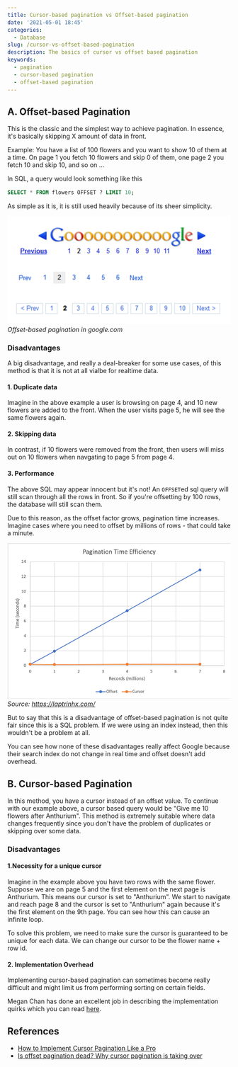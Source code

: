 ```yaml
---
title: Cursor-based pagination vs Offset-based pagination
date: '2021-05-01 18:45'
categories:
  - Database
slug: /cursor-vs-offset-based-pagination
description: The basics of cursor vs offset based pagination
keywords:
  - pagination
  - cursor-based pagination
  - offset-based pagination
---
```


## A. Offset-based Pagination

This is the classic and the simplest way to achieve pagination. In essence, it's basically skipping X amount of data in front.

Example: You have a list of 100 flowers and you want to show 10 of them at a time. On page 1 you fetch 10 flowers and skip 0 of them, one page 2 you fetch 10 and skip 10, and so on ...

In SQL, a query would look something like this

```sql
SELECT * FROM flowers OFFSET ? LIMIT 10;
```

As simple as it is, it is still used heavily because of its sheer simplicity.

![Google Pagination](./google-pagination.png)_Offset-based pagination in google.com_

### Disadvantages

A big disadvantage, and really a deal-breaker for some use cases, of this method is that it is not at all vialbe for realtime data.

#### 1. Duplicate data

Imagine in the above example a user is browsing on page 4, and 10 new flowers are added to the front. When the user visits page 5, he will see the same flowers again.

#### 2. Skipping data

In contrast, if 10 flowers were removed from the front, then users will miss out on 10 flowers when navgating to page 5 from page 4.

#### 3. Performance

The above SQL may appear innocent but it's not! An `OFFSET`ed sql query will still scan through all the rows in front. So if you're offsetting by 100 rows, the database will still scan them.

Due to this reason, as the offset factor grows, pagination time increases. Imagine cases where you need to offset by millions of rows - that could take a minute.

![Pagination Time Efficiency](./pagination-time-efficiency.png)_Source: https://laptrinhx.com/_

But to say that this is a disadvantage of offset-based pagination is not quite fair since this is a SQL problem. If we were using an index instead, then this wouldn't be a problem at all.

You can see how none of these disadvantages really affect Google because their search index do not change in real time and offset doesn't add overhead.

## B. Cursor-based Pagination

In this method, you have a cursor instead of an offset value. To continue with our example above, a cursor based query would be "Give me 10 flowers after Anthurium". This method is extremely suitable where data changes frequently since you don't have the problem of duplicates or skipping over some data.

### Disadvantages

#### 1.Necessity for a unique cursor

Imagine in the example above you have two rows with the same flower. Suppose we are on page 5 and the first element on the next page is Anthurium. This means our cursor is set to "Anthurium". We start to navigate and reach page 8 and the cursor is set to "Anthurium" again because it's the first element on the 9th page. You can see how this can cause an infinite loop.

To solve this problem, we need to make sure the cursor is guaranteed to be unique for each data. We can change our cursor to be the flower name + row id.

#### 2. Implementation Overhead

Implementing cursor-based pagination can sometimes become really difficult and might limit us from performing sorting on certain fields.

Megan Chan has done an excellent job in describing the implementation quirks which you can read [here](https://medium.com/swlh/how-to-implement-cursor-pagination-like-a-pro-513140b65f32).

## References

- [How to Implement Cursor Pagination Like a Pro](https://medium.com/swlh/how-to-implement-cursor-pagination-like-a-pro-513140b65f32)
- [Is offset pagination dead? Why cursor pagination is taking over](https://uxdesign.cc/why-facebook-says-cursor-pagination-is-the-greatest-d6b98d86b6c0)
